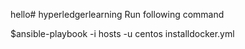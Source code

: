 hello# hyperledgerlearning
Run following command

$ansible-playbook -i hosts -u centos installdocker.yml

